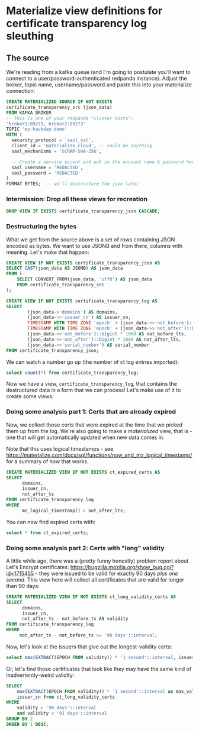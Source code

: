 # Materialize view definitions for certificate transparency log sleuthing

## The source

We're reading from a kafka queue (and I'm going to postulate you'll
want to connect to a user/password-authenticated redpanda
instance). Adjust the broker, topic name, username/password and paste
this into your materialize connection:

```sql
CREATE MATERIALIZED SOURCE IF NOT EXISTS
certificate_transparency_src (json_data)
FROM KAFKA BROKER
-- this is one of your redpanda "cluster hosts":
'broker1:89273, broker2:89273'
TOPIC 'mz-hackday-demo'
WITH (
  security_protocol = 'sasl_ssl',
  client_id = 'materialize_cloud', -- could be anything
  sasl_mechanisms = 'SCRAM-SHA-256',

  -- Create a service accont and put in the account name & password here:
  sasl_username = 'REDACTED',
  sasl_password = 'REDACTED'
)
FORMAT BYTES;  -- we'll destructure the json later
```

### Intermission: Drop all these views for recreation

```sql
DROP VIEW IF EXISTS certificate_transparency_json CASCADE;
```

### Destructuring the bytes

What we get from the source above is a set of rows containing JSON
encoded as bytes. We want to use JSONB and from there, columns with
meaning. Let's make that happen:

```sql
CREATE VIEW IF NOT EXISTS certificate_transparency_json AS
SELECT CAST(json_data AS JSONB) AS json_data
FROM (
    SELECT CONVERT_FROM(json_data, 'utf8') AS json_data
    FROM certificate_transparency_src
);

CREATE VIEW IF NOT EXISTS certificate_transparency_log AS
SELECT
        (json_data->'domains') AS domains,
        (json_data->>'issuer_cn') AS issuer_cn,
        TIMESTAMP WITH TIME ZONE 'epoch' + (json_data->>'not_before')::bigint * INTERVAL '1 second' AS not_before_ts,
        TIMESTAMP WITH TIME ZONE 'epoch' + (json_data->>'not_after')::bigint * INTERVAL '1 second' AS not_after_ts,
        (json_data->>'not_before')::bigint * 1000 AS not_before_lts,
        (json_data->>'not_after')::bigint * 1000 AS not_after_lts,
        (json_data->>'serial_number') AS serial_number
FROM certificate_transparency_json;
```

We can watch a number go up (the number of ct log entries imported):

```sql
select count(*) from certificate_transparency_log;
```

Now we have a view, `certificate_transparency_log`, that contains the
destructured data in a form that we can process! Let's make use of it
to create some views:


### Doing some analysis part 1: Certs that are already expired

Now, we collect those certs that were expired at the time that we
picked them up from the log. We're also going to make a *materialized*
view, that is - one that will get automatically updated when new data
comes in.


Note that this uses logical timestamps - see
https://materialize.com/docs/sql/functions/now_and_mz_logical_timestamp/
for a summary of how that works.

``` sql
CREATE MATERIALIZED VIEW IF NOT EXISTS ct_expired_certs AS
SELECT
      domains,
      issuer_cn,
      not_after_ts
FROM certificate_transparency_log
WHERE
      mz_logical_timestamp() > not_after_lts;
```

You can now find expired certs with:

```sql
select * from ct_expired_certs;
```

### Doing some analysis part 2: Certs with "long" validity

A little while ago, there was a (pretty funny honestly) problem report
about Let's Encrypt certificates:
https://bugzilla.mozilla.org/show_bug.cgi?id=1715455 - they were
issued to be valid for exactly 90 days *plus one second*. This view
here will collect all certificates that are valid for longer than 90
days:

``` sql
CREATE MATERIALIZED VIEW IF NOT EXISTS ct_long_validity_certs AS
SELECT
      domains,
      issuer_cn,
      not_after_ts - not_before_ts AS validity
FROM certificate_transparency_log
WHERE
     not_after_ts - not_before_ts >= '90 days'::interval;
```

Now, let's look at the issuers that give out the longest-validity certs:

```sql
select max(EXTRACT(EPOCH FROM validity)) * '1 second'::interval, issuer_cn from ct_long_validity_certs group by 2 order by 1 desc limit 10;
```

Or, let's find those certificates that look like they may have the
same kind of inadvertently-weird validity:

```sql
SELECT
    max(EXTRACT(EPOCH FROM validity)) * '1 second'::interval as max_validity,
    issuer_cn from ct_long_validity_certs
WHERE
    validity > '90 days'::interval
    and validity < '91 days'::interval
GROUP BY 2
ORDER BY 1 DESC;
```
